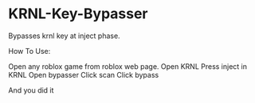 # KRNL-Key-Bypasser
Bypasses krnl key at inject phase.

How To Use:

Open any roblox game from roblox web page.
Open KRNL
Press inject in KRNL
Open bypasser
Click scan
Click bypass

And you did it
